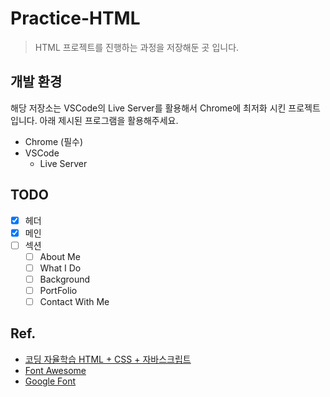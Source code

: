 # Practice-HTML

> HTML 프로젝트를 진행하는 과정을 저장해둔 곳 입니다.

## 개발 환경

해당 저장소는 VSCode의 Live Server를 활용해서 Chrome에 최저화 시킨 프로젝트 입니다. 아래 제시된 프로그램을 활용해주세요.

- Chrome (필수)
- VSCode
  - Live Server

## TODO

- [x] 헤더
- [x] 메인
- [ ] 섹션
  - [ ] About Me
  - [ ] What I Do
  - [ ] Background
  - [ ] PortFolio
  - [ ] Contact With Me

## Ref.

- [코딩 자율학습 HTML + CSS + 자바스크립트](https://play.google.com/store/books/details/%EA%B9%80%EA%B8%B0%EC%88%98_%EC%BD%94%EB%94%A9_%EC%9E%90%EC%9C%A8%ED%95%99%EC%8A%B5_HTML_CSS_%EC%9E%90%EB%B0%94%EC%8A%A4%ED%81%AC%EB%A6%BD%ED%8A%B8?id=ay9sEAAAQBAJ)
- [Font Awesome](https://fontawesome.com/)
- [Google Font](https://fonts.google.com/)
